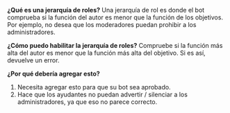 **¿Qué es una jerarquía de roles?** Una jerarquía de rol es donde el bot comprueba si la función del autor es menor que la función de los objetivos. Por ejemplo, no desea que los moderadores puedan prohibir a los administradores.

**¿Cómo puedo habilitar la jerarquía de roles?** Compruebe si la función más alta del autor es menor que la función más alta del objetivo. Si es así, devuelve un error.

**¿Por qué debería agregar esto?**
1. Necesita agregar esto para que su bot sea aprobado.
2. Hace que los ayudantes no puedan advertir / silenciar a los administradores, ya que eso no parece correcto.
